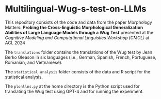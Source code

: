 # Multilingual-Wug-s-test-on-LLMs

This repository consists of the code and data from the paper Morphology Matters: **Probing the Cross-linguistic Morphological Generalization Abilities of Large Language Models through a Wug Test** presented at the *Cognitive Modeling and Computational Linguistics Workshop (CMCL)* at ACL 2024

The `translations` folder contains the translations of the Wug test by Jean Berko Gleason in six languages (i.e., German, Spanish, French, Portuguese, Romanian, and Vietnamese).

The `statistical analysis` folder consists of the data and R script for the statistical analysis.

The `plonllms.py` at the home directory is the Python script used for translating the Wug test using GPT-4 and for running the experiment. 
